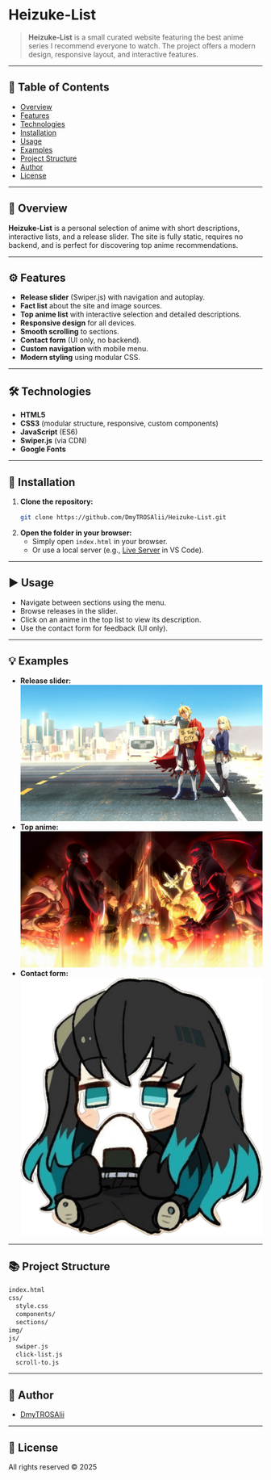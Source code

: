 # Heizuke-List

> **Heizuke-List** is a small curated website featuring the best anime series I recommend everyone to watch. The project offers a modern design, responsive layout, and interactive features.

---

## 📑 Table of Contents

- [Overview](#overview)
- [Features](#features)
- [Technologies](#technologies)
- [Installation](#installation)
- [Usage](#usage)
- [Examples](#examples)
- [Project Structure](#project-structure)
- [Author](#author)
- [License](#license)

---

## 📝 Overview

**Heizuke-List** is a personal selection of anime with short descriptions, interactive lists, and a release slider. The site is fully static, requires no backend, and is perfect for discovering top anime recommendations.

---

## ⚙️ Features

- **Release slider** (Swiper.js) with navigation and autoplay.
- **Fact list** about the site and image sources.
- **Top anime list** with interactive selection and detailed descriptions.
- **Responsive design** for all devices.
- **Smooth scrolling** to sections.
- **Contact form** (UI only, no backend).
- **Custom navigation** with mobile menu.
- **Modern styling** using modular CSS.

---

## 🛠️ Technologies

- **HTML5**
- **CSS3** (modular structure, responsive, custom components)
- **JavaScript** (ES6)
- **Swiper.js** (via CDN)
- **Google Fonts**

---

## 🚀 Installation

1. **Clone the repository:**
   ```sh
   git clone https://github.com/DmyTROSAlii/Heizuke-List.git
   ```
2. **Open the folder in your browser:**
   - Simply open `index.html` in your browser.
   - Or use a local server (e.g., [Live Server](https://marketplace.visualstudio.com/items?itemName=ritwickdey.LiveServer) in VS Code).

---

## ▶️ Usage

- Navigate between sections using the menu.
- Browse releases in the slider.
- Click on an anime in the top list to view its description.
- Use the contact form for feedback (UI only).

---

## 💡 Examples

- **Release slider:**
  ![Release slider](./img/releases/fate_strange_fake.jpg)
- **Top anime:**
  ![Top anime](./img/top/fate.jpg)
- **Contact form:**
  ![Contact form](./img/about/muichiro.png)

---

## 📚 Project Structure

```
index.html
css/
  style.css
  components/
  sections/
img/
js/
  swiper.js
  click-list.js
  scroll-to.js
```

---

## 👤 Author

- [DmyTROSAlii](https://github.com/DmyTROSAlii)

---

## 📄 License

All rights reserved © 2025